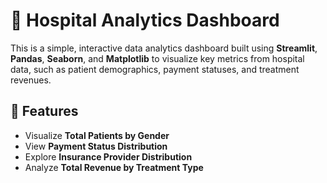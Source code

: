 # 🏥 Hospital Analytics Dashboard

This is a simple, interactive data analytics dashboard built using **Streamlit**, **Pandas**, **Seaborn**, and **Matplotlib** to visualize key metrics from hospital data, such as patient demographics, payment statuses, and treatment revenues.

## 🚀 Features

- Visualize **Total Patients by Gender**
- View **Payment Status Distribution**
- Explore **Insurance Provider Distribution**
- Analyze **Total Revenue by Treatment Type**

